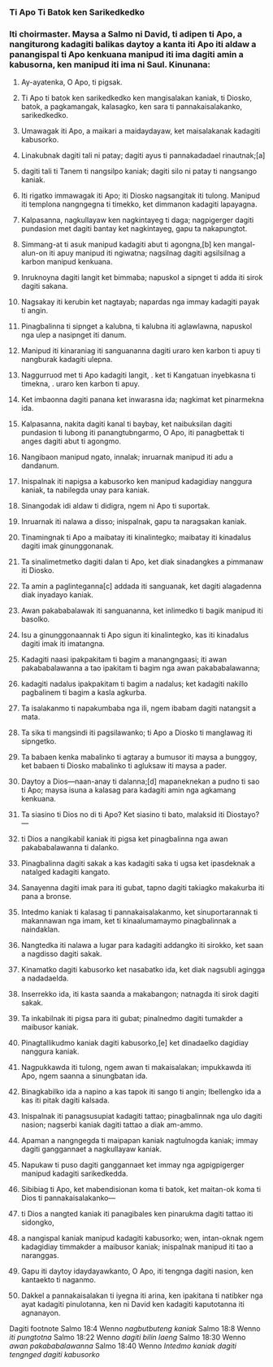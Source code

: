 ### Ti Apo Ti Batok ken Sarikedkedko

### Iti choirmaster. Maysa a Salmo ni David, ti adipen ti Apo, a nangiturong kadagiti balikas daytoy a kanta iti Apo iti aldaw a panangispal ti Apo kenkuana manipud iti ima dagiti amin a kabusorna, ken manipud iti ima ni Saul. Kinunana:

1. Ay-ayatenka, O Apo, ti pigsak.
2. Ti Apo ti batok ken sarikedkedko ken mangisalakan kaniak, ti Diosko, batok, a pagkamangak, kalasagko, ken sara ti pannakaisalakanko, sarikedkedko.
3. Umawagak iti Apo, a maikari a maidaydayaw, ket maisalakanak kadagiti kabusorko.

4. Linakubnak dagiti tali ni patay;
   dagiti ayus ti pannakadadael rinautnak;[a]
5. dagiti tali ti Tanem ti nangsilpo kaniak;
   dagiti silo ni patay ti nangsango kaniak.

6. Iti rigatko immawagak iti Apo;
   iti Diosko nagsangitak iti tulong.
   Manipud iti templona nangngegna ti timekko, ket dimmanon kadagiti lapayagna.

7. Kalpasanna, nagkullayaw ken nagkintayeg ti daga;      nagpigerger dagiti pundasion met dagiti bantay
   ket nagkintayeg, gapu ta nakapungtot.
8. Simmang-at ti asuk manipud kadagiti abut ti agongna,[b]
   ken mangal-alun-on iti apuy manipud iti ngiwatna;
   nagsilnag dagiti agsilsilnag a karbon manipud kenkuana.
9. Inruknoyna dagiti langit ket bimmaba;
   napuskol a sipnget ti adda iti sirok dagiti sakana.
10. Nagsakay iti kerubin ket nagtayab;
    napardas nga immay kadagiti payak ti angin.
11. Pinagbalinna ti sipnget a kalubna, ti kalubna iti aglawlawna, napuskol nga ulep a nasipnget iti danum.
12. Manipud iti kinaraniag iti sanguananna
    dagiti uraro ken karbon ti apuy ti nangburak kadagiti ulepna.

13. Naggurruod met ti Apo kadagiti langit, .
    ket ti Kangatuan inyebkasna ti timekna, .
    uraro ken karbon ti apuy.
14. Ket imbaonna dagiti panana ket inwarasna ida;
    nagkimat ket pinarmekna ida.
15. Kalpasanna, nakita dagiti kanal ti baybay, ket naibuksilan dagiti pundasion ti lubong
    iti panangtubngarmo, O Apo, iti panagbettak ti anges dagiti abut ti agongmo.

16. Nangibaon manipud ngato, innalak;
    inruarnak manipud iti adu a dandanum.
17. Inispalnak iti napigsa a kabusorko
    ken manipud kadagidiay nanggura kaniak, ta nabilegda unay para kaniak.
18. Sinangodak idi aldaw ti didigra, ngem ni Apo ti suportak.
19. Inruarnak iti nalawa a disso;
    inispalnak, gapu ta naragsakan kaniak.

20. Tinamingnak ti Apo a maibatay iti kinalintegko;
    maibatay iti kinadalus dagiti imak ginunggonanak.
21. Ta sinalimetmetko dagiti dalan ti Apo, ket diak sinadangkes a pimmanaw iti Diosko.
22. Ta amin a paglinteganna[c] addada iti sanguanak, ket dagiti alagadenna diak inyadayo kaniak.
23. Awan pakababalawak iti sanguananna, ket inlimedko ti bagik manipud iti basolko.
24. Isu a ginunggonaannak ti Apo sigun iti kinalintegko, kas iti kinadalus dagiti imak iti imatangna.

25. Kadagiti naasi ipakpakitam ti bagim a manangngaasi;
    iti awan pakababalawanna a tao ipakitam ti bagim nga awan pakababalawanna;
26. kadagiti nadalus ipakpakitam ti bagim a nadalus;
    ket kadagiti nakillo pagbalinem ti bagim a kasla agkurba.
27. Ta isalakanmo ti napakumbaba nga ili, ngem ibabam dagiti natangsit a mata.
28. Ta sika ti mangsindi iti pagsilawanko;
    ti Apo a Diosko ti manglawag iti sipngetko.
29. Ta babaen kenka mabalinko ti agtaray a bumusor iti maysa a bunggoy, ket babaen ti Diosko mabalinko ti agluksaw iti maysa a pader.
30. Daytoy a Dios—naan-anay ti dalanna;[d]
    mapaneknekan a pudno ti sao ti Apo;
    maysa isuna a kalasag para kadagiti amin nga agkamang kenkuana.

31. Ta siasino ti Dios no di ti Apo?
    Ket siasino ti bato, malaksid iti Diostayo?—
32. ti Dios a nangikabil kaniak iti pigsa
    ket pinagbalinna nga awan pakababalawanna ti dalanko.
33. Pinagbalinna dagiti sakak a kas kadagiti saka ti ugsa
    ket ipasdeknak a natalged kadagiti kangato.
34. Sanayenna dagiti imak para iti gubat, tapno dagiti takiagko makakurba iti pana a bronse.
35. Intedmo kaniak ti kalasag ti pannakaisalakanmo, ket sinuportarannak ti makannawan nga imam, ket ti kinaalumamaymo pinagbalinnak a naindaklan.
36. Nangtedka iti nalawa a lugar para kadagiti addangko iti sirokko, ket saan a nagdisso dagiti sakak.
37. Kinamatko dagiti kabusorko ket nasabatko ida, ket diak nagsubli agingga a nadadaelda.
38. Inserrekko ida, iti kasta saanda a makabangon;
    natnagda iti sirok dagiti sakak.
39. Ta inkabilnak iti pigsa para iti gubat;
    pinalnedmo dagiti tumakder a maibusor kaniak.
40. Pinagtallikudmo kaniak dagiti kabusorko,[e] ket dinadaelko dagidiay nanggura kaniak.
41. Nagpukkawda iti tulong, ngem awan ti makaisalakan;
    impukkawda iti Apo, ngem saanna a sinungbatan ida.
42. Binagkabilko ida a napino a kas tapok iti sango ti angin;
    Ibellengko ida a kas iti pitak dagiti kalsada.

43. Inispalnak iti panagsusupiat kadagiti tattao;
    pinagbalinnak nga ulo dagiti nasion;
    nagserbi kaniak dagiti tattao a diak am-ammo.
44. Apaman a nangngegda ti maipapan kaniak nagtulnogda kaniak;
    immay dagiti ganggannaet a nagkullayaw kaniak.
45. Napukaw ti puso dagiti ganggannaet
    ket immay nga agpigpigerger manipud kadagiti sarikedkedda.

46. Sibibiag ti Apo, ket mabendisionan koma ti batok, ket maitan-ok koma ti Dios ti pannakaisalakanko—
47. ti Dios a nangted kaniak iti panagibales
    ken pinarukma dagiti tattao iti sidongko,
48. a nangispal kaniak manipud kadagiti kabusorko;
    wen, intan-oknak ngem kadagidiay timmakder a maibusor kaniak;
    inispalnak manipud iti tao a naranggas.

49. Gapu iti daytoy idaydayawkanto, O Apo, iti tengnga dagiti nasion, ken kantaekto ti naganmo.
50. Dakkel a pannakaisalakan ti iyegna iti arina, ken ipakitana ti natibker nga ayat kadagiti pinulotanna, ken ni David ken kadagiti kaputotanna iti agnanayon.

Dagiti footnote
Salmo 18:4 Wenno *nagbutbuteng kaniak*
Salmo 18:8 Wenno *iti pungtotna*
Salmo 18:22 Wenno *dagiti bilin laeng*
Salmo 18:30 Wenno *awan pakababalawanna*
Salmo 18:40 Wenno *Intedmo kaniak dagiti tengnged dagiti kabusorko*